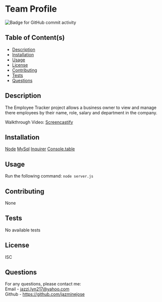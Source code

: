 # Team Profile 
  ![Badge for GitHub commit activity](https://img.shields.io/github/commit-activity/w/jazminejose/employeeTracker?style=for-the-badge)

## Table of Content(s)

- [Description](#description)
- [Installation](#installation)
- [Usage](#usage)
- [License](#license)
- [Contributing](#contributing)
- [Tests](#tests)
- [Questions](#questions)

## Description
The Employee Tracker project allows a business owner to view and manage there employees by their name, role, salary and department in the company. 

Walkthrough Video: [Screencastify](https://user-images.githubusercontent.com/92974218/147193422-0cfc4d1f-8b5b-4a66-af65-06a099380be7.mp4
)
## Installation
[Node](https://nodejs.org/en/download/)
[MySql](https://www.mysql.com/)
[Inquirer](https://www.npmjs.com/package/inquirer)
[Console.table](https://www.npmjs.com/package/console.table)

## Usage
Run the following command: 
`node server.js`

## Contributing
None

## Tests
No available tests

## License
ISC

## Questions
For any questions, please contact me:<br>
Email - jazzi.lyn217@yahoo.com<br>
Github - https://github.com/jazminejose<br>